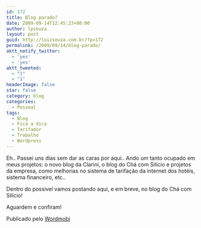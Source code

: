 ```yaml
---
id: 172
title: Blog parado?
date: 2009-09-14T12:45:23+00:00
author: lpsouza
layout: post
guid: http://luizsouza.com.br/?p=172
permalink: /2009/09/14/blog-parado/
aktt_notify_twitter:
  - 'yes'
  - 'yes'
aktt_tweeted:
  - "1"
  - "1"
headerImage: false
star: false
category: blog
categories:
  - Pessoal
tags:
  - Blog
  - Fica a dica
  - Tarifador
  - Trabalho
  - Wordpress
---
```

Eh.. Passei uns dias sem dar as caras por aqui.. Ando um tanto ocupado em meus projetos: o novo blog da Clarini, o blog do Chá com Silício e projetos da empresa, como melhorias no sistema de tarifação da internet dos hotéis, sistema financeiro, etc.. 

Dentro do possivel vamos postando aqui, e em breve, no blog do Chá com Silício! 

Aguardem e confiram! 

Publicado pelo [Wordmobi](http://wordmobi.googlecode.com)